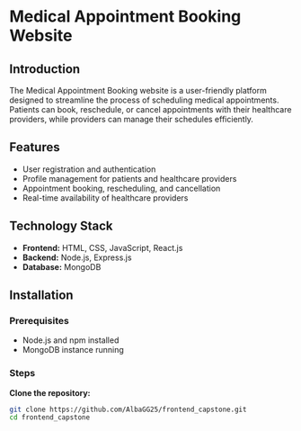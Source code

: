 # Medical Appointment Booking Website


## Introduction
The Medical Appointment Booking website is a user-friendly platform designed to streamline the process of scheduling medical appointments. Patients can book, reschedule, or cancel appointments with their healthcare providers, while providers can manage their schedules efficiently.

## Features
- User registration and authentication
- Profile management for patients and healthcare providers
- Appointment booking, rescheduling, and cancellation
- Real-time availability of healthcare providers

## Technology Stack
- **Frontend:** HTML, CSS, JavaScript, React.js
- **Backend:** Node.js, Express.js
- **Database:** MongoDB

## Installation
### Prerequisites
- Node.js and npm installed
- MongoDB instance running

### Steps
**Clone the repository:**
   ```bash
   git clone https://github.com/AlbaGG25/frontend_capstone.git
   cd frontend_capstone
